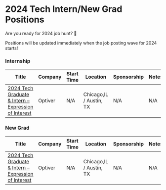 # 2024 Tech Intern/New Grad Positions

Are you ready for 2024 job hunt? 🤩

Positions will be updated immediately when the job posting wave for 2024 starts!

### Internship
| Title | Company | Start Time | Location | Sponsorship | Notes |
|-------|---------|------------|----------|-------------|-------|
|[2024 Tech Graduate & Intern – Expression of Interest](https://optiver.com/working-at-optiver/career-opportunities/6497784002/)| Optiver | N/A | Chicago,IL / Austin, TX | N/A | N/A |

### New Grad
| Title | Company | Start Time | Location | Sponsorship | Notes |
|-------|---------|------------|----------|-------------|-------|
|[2024 Tech Graduate & Intern – Expression of Interest](https://optiver.com/working-at-optiver/career-opportunities/6497784002/)| Optiver | N/A | Chicago,IL / Austin, TX | N/A | N/A |
